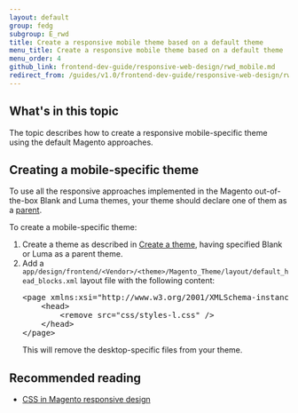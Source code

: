 ```yaml
---
layout: default
group: fedg
subgroup: E_rwd
title: Create a responsive mobile theme based on a default theme
menu_title: Create a responsive mobile theme based on a default theme
menu_order: 4
github_link: frontend-dev-guide/responsive-web-design/rwd_mobile.md
redirect_from: /guides/v1.0/frontend-dev-guide/responsive-web-design/rwd_mobile.html
---
```

<h2>What's in this topic</h2>
The topic describes how to create a responsive mobile-specific theme using the default Magento approaches. 

<h2>Creating a mobile-specific theme</h2>

To use all the responsive approaches implemented in the Magento out-of-the-box Blank and Luma themes, your theme should declare one of them as a <a href="{{site.gdeurl}}frontend-dev-guide/themes/theme-inherit.html" target="_blank">parent</a>. 

To create a mobile-specific theme:
<ol>
<li>Create a theme as described in <a href="{{site.gdeurl}}frontend-dev-guide/themes/theme-create.html" target="_blank">Create a theme</a>, having specified Blank or Luma as a parent theme.</li>
<li>Add a <code>app/design/frontend/&lt;Vendor&gt;/&lt;theme&gt;/Magento_Theme/layout/default_head_blocks.xml</code> layout file with the following content:
<pre>
&lt;page xmlns:xsi=&quot;http://www.w3.org/2001/XMLSchema-instance&quot; xsi:noNamespaceSchemaLocation=&quot;../../../../../../../lib/internal/Magento/Framework/View/Layout/etc/page_configuration.xsd&quot;&gt;
    &lt;head&gt;
        &lt;remove src=&quot;css/styles-l.css&quot; /&gt;
    &lt;/head&gt;
&lt;/page&gt;
</pre>

This will remove the desktop-specific files from your theme.
</li>
</ol>

<h2>Recommended reading</h2>
<ul>
<li><a href="{{site.gdeurl}}frontend-dev-guide/responsive-web-design/rwd_css.html" target="_blank">CSS in Magento responsive design</a></li>
</ul>